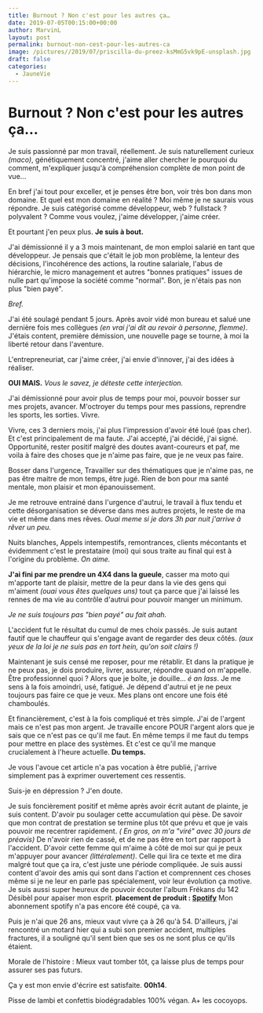 ```yaml
---
title: Burnout ? Non c'est pour les autres ça…
date: 2019-07-05T00:15:00+00:00
author: MarvinL
layout: post
permalink: burnout-non-cest-pour-les-autres-ca
image: /pictures//2019/07/priscilla-du-preez-ksMmG5vk9pE-unsplash.jpg
draft: false
categories:
  - JauneVie
---
```


# Burnout ? Non c'est pour les autres ça…

Je suis passionné par mon travail, réellement.
Je suis naturellement curieux _(maco)_, génétiquement concentré, j'aime aller chercher le pourquoi du comment,
m'expliquer jusqu'à compréhension complète de mon point de vue...

En bref j'ai tout pour exceller, et je penses être bon, voir très bon dans mon domaine.
Et quel est mon domaine en réalité ? Moi même je ne saurais vous répondre.
Je suis catégorisé comme développeur, web ? fullstack ? polyvalent ? Comme vous voulez, j'aime développer, j'aime créer.

Et pourtant j'en peux plus. **Je suis à bout.**

J'ai démissionné il y a 3 mois maintenant, de mon emploi salarié en tant que développeur.
Je pensais que c'était le job mon problème, la lenteur des décisions, l'incohérence des actions, la routine salariale,
l'abus de hiérarchie, le micro management et autres "bonnes pratiques" issues
de nulle part qu'impose la société comme "normal". Bon, je n'étais pas non plus "bien payé".

_Bref._

J'ai été soulagé pendant 5 jours. Après avoir vidé mon bureau et salué une dernière fois mes collègues _(en vrai j'ai
dit au revoir à personne, flemme)_.
J'étais content, première démission, une nouvelle page se tourne, à moi la liberté retour dans l'aventure.

L'entrepreneuriat, car j'aime créer, j'ai envie d'innover, j'ai des idées à réaliser.

**OUI MAIS.** _Vous le savez, je déteste cette interjection._

J'ai démissionné pour avoir plus de temps pour moi, pouvoir bosser sur mes projets, avancer. M'octroyer du temps pour
mes passions, reprendre les sports, les sorties. Vivre.

Vivre, ces 3 derniers mois, j'ai plus l'impression d'avoir été loué (pas cher). Et c'est principalement de ma faute.
J'ai accepté, j'ai décidé, j'ai signé.
Opportunité, rester positif malgré des doutes avant-coureurs et paf, me voila à faire des choses que je n'aime pas
faire, que je ne veux pas faire.

Bosser dans l'urgence, Travailler sur des thématiques que je n'aime pas, ne pas être maitre de mon temps, être jugé.
Rien de bon pour ma santé mentale, mon plaisir et mon épanouissement.

Je me retrouve entrainé dans l'urgence d'autrui, le travail à flux tendu et cette désorganisation se déverse dans mes
autres projets, le reste de ma vie et même dans mes rêves.
_Ouai meme si je dors 3h par nuit j'arrive à rêver un peu._

Nuits blanches, Appels intempestifs, remontrances, clients mécontants et évidemment c'est le prestataire (moi) qui sous
traite au final qui est à l'origine du problème.
_On aime._

**J'ai fini par me prendre un 4X4 dans la gueule**, casser ma moto qui m'apporte tant de plaisir, mettre de la peur dans
la vie des gens qui m'aiment _(ouai vous êtes quelques uns)_ tout ça
parce
que j'ai laissé les rennes de ma vie au contrôle d'autrui pour pouvoir manger un minimum.

_Je ne suis toujours pas "bien payé" au fait ahah._

L'accident fut le résultat du cumul de mes choix passés. Je suis autant fautif que le chauffeur qui s'engage avant de
regarder des deux côtés. _(aux yeux de la loi je ne suis pas en tort hein,
qu'on soit clairs !)_

Maintenant je suis censé me reposer, pour me rétablir. Et dans la pratique je ne peux pas, je dois produire, livrer,
assurer, répondre quand on m'appelle. Être professionnel quoi ?
Alors que je boîte, je douille… _é an lass_.
Je me sens à la fois amoindri, usé, fatigué. Je dépend d'autrui et je ne peux toujours pas faire ce que je veux.
Mes plans ont encore une fois été chamboulés.

Et financièrement, c'est à la fois compliqué et très simple.
J'ai de l'argent mais ce n'est pas mon argent.
Je travaille encore POUR l'argent alors que je sais que ce n'est pas ce qu'il me faut.
En même temps il me faut du temps pour mettre en place des systèmes.
Et c'est ce qu'il me manque crucialement à l'heure actuelle. **Du temps.**

Je vous l'avoue cet article n'a pas vocation à être publié, j'arrive simplement pas à exprimer ouvertement ces
ressentis.

Suis-je en dépression ? J'en doute.

Je suis foncièrement positif et même après avoir écrit autant de plainte, je suis content.
D'avoir pu soulager cette accumulation qui pèse.
De savoir que mon contrat de prestation se termine plus tôt que prévu et que je vais pouvoir me recentrer rapidement. _(
En gros, on m'a "viré" avec 30 jours de préavis)_
De n'avoir rien de cassé, et de ne pas être en tort par rapport à l'accident.
D'avoir cette femme qui m'aime à côté de moi sur qui je peux m'appuyer pour avancer _(littéralement)_.
Celle qui lira ce texte et me dira malgré tout que ça ira, c'est juste une période compliquée.
Je suis aussi content d'avoir des amis qui sont dans l'action et comprennent ces choses même si je ne leur en parle pas
spécialement, voir leur évolution ça motive.
Je suis aussi super heureux de pouvoir écouter l'album Frékans du 142 Désibèl pour apaiser mon esprit.
__placement de produit : [Spotify](https://open.spotify.com/album/3oFA2Wkfhlf9ph8MH7WW5q?si=LozV7LIASdmbpqDXwB0Z5Q)__
Mon abonnement spotify n'a pas encore été coupé, ça va.

Puis je n'ai que 26 ans, mieux vaut vivre ça à 26 qu'à 54.
D'ailleurs, j'ai rencontré un motard hier qui a subi son premier accident, multiples fractures, il a souligné qu'il sent
bien que ses os ne sont plus ce qu'ils étaient.

Morale de l'histoire : Mieux vaut tomber tôt, ça laisse plus de temps pour assurer ses pas futurs.

Ça y est mon envie d'écrire est satisfaite. **00h14**.

Pisse de lambi et confettis biodégradables 100% végan.
A+ les cocoyops.
